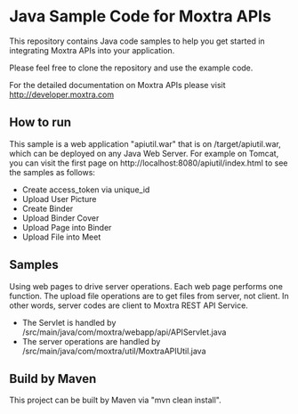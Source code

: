 Java Sample Code for Moxtra APIs
================================

This repository contains Java code samples to help you get started in integrating Moxtra APIs into your application. 

Please feel free to clone the repository and use the example code.

For the detailed documentation on Moxtra APIs please visit http://developer.moxtra.com

## How to run

This sample is a web application "apiutil.war" that is on /target/apiutil.war, which can be deployed on any 
Java Web Server. For example on Tomcat, you can visit the first page on http://localhost:8080/apiutil/index.html to 
see the samples as follows:

  + Create access_token via unique_id
  + Upload User Picture
  + Create Binder
  + Upload Binder Cover
  + Upload Page into Binder
  + Upload File into Meet

## Samples

Using web pages to drive server operations. Each web page performs one function. The upload file operations are to get 
files from server, not client. In other words, server codes are client to Moxtra REST API Service. 

  + The Servlet is handled by /src/main/java/com/moxtra/webapp/api/APIServlet.java
  + The server operations are handled by /src/main/java/com/moxtra/util/MoxtraAPIUtil.java

## Build by Maven

This project can be built by Maven via "mvn clean install".



